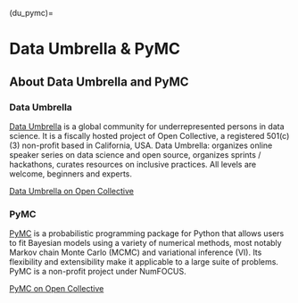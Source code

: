 (du_pymc)=
# Data Umbrella & PyMC

## About Data Umbrella and PyMC

### Data Umbrella
[Data Umbrella](https://www.dataumbrella.org/) is a global community for underrepresented persons in data science. It is a fiscally hosted project of Open Collective, a registered 501(c)(3) non-profit based in California, USA. Data Umbrella: organizes online speaker series on data science and open source, organizes sprints / hackathons, curates resources on inclusive practices. All levels are welcome, beginners and experts.

[Data Umbrella on Open Collective](https://opencollective.com/data-umbrella)

### PyMC
[PyMC](https://www.pymc.io) is a probabilistic programming package for Python that allows users to fit Bayesian models using a variety of numerical methods, most notably Markov chain Monte Carlo (MCMC) and variational inference (VI). Its flexibility and extensibility make it applicable to a large suite of problems. PyMC is a non-profit project under NumFOCUS.

[PyMC on Open Collective](https://opencollective.com/pymc)